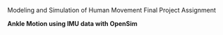 Modeling and Simulation of Human Movement
Final Project Assignment

**Ankle Motion using IMU data with OpenSim**
